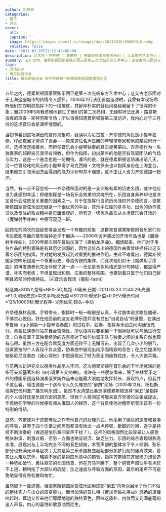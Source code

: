 ```yaml
---
author: 刘恩惠
categories:
- 音乐
- 评论
cover:
  alt: ''
  caption: ''
  image: https://images.soomal.cc/images/doc/20110328/00009916.webp
  relative: false
date: '2011-03-28T21:12:42+08:00'
description: 尼古拉・齐奈德 | 黄蒙拉 | 德累斯顿国家管弦乐团 | 上海东方艺术中心 | 源自：www.soomal.com | 版权：原创 |  平均/总评分：09.57/67
summary: 五年之内，德累斯顿国家管弦乐团已是第三次光临东方艺术中心；这支古老乐团对于上海这座城市的热情令人感怀。2006年11月该团首度造访时，我曾有幸现场聆听他们在郑明勋指挥下的一段排练，其醇厚朴实的音色风格给我留下了很深的印象；而2009年5月我遗憾地错过了他们的第二次亮相，无缘聆听法比奥・路易斯指挥的理查・斯特劳斯专场……
tags:
- 现场乐评
- 难忘的音乐会
title: 难忘的音乐会 听齐奈德棒下的德累斯顿国家管弦乐团
---
```


五年之内，德累斯顿国家管弦乐团已是第三次光临东方艺术中心；这支古老乐团对于上海这座城市的热情令人感怀。2006年11月该团首度造访时，我曾有幸现场聆听他们在郑明勋指挥下的一段排练，其醇厚朴实的音色风格给我留下了很深的印象；而2009年5月我遗憾地错过了他们的第二次亮相，无缘聆听法比奥・路易斯指挥的理查・斯特劳斯专场；所以当得知德累斯顿将第三度访沪，我内心对于三月份的这场音乐会是满怀憧憬的。

当初乍看到这场演出的宣传海报时，我误以为尼古拉・齐奈德的角色是小提琴独奏，仔细查阅才澄清了误会――原来这位名声显赫的年轻演奏家和他的某些同行一样，选择涉足指挥台，而担任音乐会小提琴独奏的其实是黄蒙拉。齐奈德作为一名独奏家的超群技艺我早有领教，但作为指挥，初出茅庐的他是否有驾驭团队的气场与实力，这是一个悬念也是一份期待。凑巧的是，就在德累斯顿这场演出前几天，另一位曾经叱咤风云的小提琴奇才马克西姆・文格罗夫也以指挥身份在上海登台，结果他在引领乐团方面得到的能力评价却并不理想，这不由让人也为齐奈德捏一把汗。

当然，有一点不容忽视――齐奈德所面对的是一支训练有素的历史名团，或许他应该为此感到幸运；即便指挥是一场音乐会效果的灵魂所在，乐团自身素养却也是决定音乐会成败至关重要的因素之一。对于在指挥行当资历尚浅的齐奈德而言，德累斯顿国家管弦乐团无疑是一个很优秀的平台，其乐手过硬的基本功、出色的协作意识以及专注的敬业精神是毋庸置疑的，所有这一切优秀品质从本场音乐会开场的《魔弹射手序曲》中便可窥见一斑。

回顾先前两次的曲目安排会发现一个有趣的现象：这群来自德累斯顿的音乐家们对韦伯歌剧序曲的情有独钟近乎于偏执――2006年访沪演出的开场作品也是《魔弹射手序曲》，2009年那次则在最后加演了《奥柏龙序曲》。细想起来，他们对于韦伯作品的特别青睐是有其历史渊源的，因为这位杰出的德国作曲家曾经担任过这支著名乐团的指挥，并对她的发展起到过重要的推进作用。由此不难看出，德累斯顿国家交响乐团是一个尊重历史、尊崇传统的集体，而此次他们对于《魔弹射手序曲》的再度演奏也完全体现了这一点――无论是音色风格还是分句特征，都显得严谨、朴实而老练；不但呈现出和煦、庄重的整体氛围，也镌刻着只属于他们自己鲜明且浓郁的传统特征。
![音乐会现场（摄影-fashi）](https://images.soomal.cc/images/doc/20110328/00009916.webp)

制造商=SONY;型号=NEX-5C;焦距=0毫米;日期=2011.03.23 21:40:29;光圈=F1.0;测光模式=中央平均;感光度=ISO200;曝光补偿=0.0EV;曝光时间=125/10000秒;曝光程序=光圈优先;镜头=手动



齐奈德身材高挑、手臂修长，指挥时一板一眼很是认真，不过肢体语言略显僵硬、不够赏心悦目。好在他面前的这支老牌乐团并没有显出“自说自话”的傲慢，在演出布鲁赫《g小调第一小提琴协奏曲》的过程中，独奏、指挥与乐团之间沟通很充分。黄蒙拉演奏时站在舞台较深处，所以指挥只要稍偏一下眼神就可以与他进行交流；自身有着丰富独奏经验的齐奈德对于如何协调乐队与独奏之间的关系自然也颇有心得。虽然三方在配合默契度方面还称不上无懈可击，出现了几次小小的脱节，但黄蒙拉的个人表现不负众望，协奏曲中展现出纯净而精致的音色；在之后加演的帕格尼尼变奏曲《我心惆怅》中更展现出了叹为观止的超群炫技，令人大饱耳福。

与前两次访沪完全以德奥作品示人不同，这次德累斯顿在音乐会的下半场献演的是柴可夫斯基著名的《e小调第五交响曲》。或许在一些朋友看来，除了柏林爱乐之外的德国乐团选择演奏俄罗斯作品未必能最大限度地发挥特长、展现特点，但我并不这么看，理由源自一个迄今令人久久难忘的“柴四”现场（2005年12月，杨松斯指挥巴伐利亚广播交响乐团）。虽然不太清楚此番巡演德累斯顿选择“柴五”是指挥的个人偏好还是乐团方面的意愿，但我个人猜测这可能来自齐奈德的主张或提议，毕竟他在学琴的时候便有师从俄国人的经历，这个背景使他对俄罗斯音乐该有一份特别的情结。

显然，齐奈德对于这部传世之作有他自己的处理方式，他采用了偏快的速度和紧凑的呼吸，甚至于四个乐章之间居然都没有给出一点点停顿、歇脚的时间，近乎是持续不断演奏的（难道是怕乐章间掌声干扰？）。这样的风格固然比较容易让人感觉畅快淋漓、刺激过瘾，但另一方面也略显轻浮、缺乏张力。乐团的综合表现堪称高水准，展现出与上半场完全不同的音色倾向，木管声部的整体水平令人倾倒、弦乐部分也充满光泽与层次；尤其是第三乐章圆舞曲起始部分那梦幻般的迷离效果，着实让人难以忘怀。略感不足的是第四乐章中的铜管，指挥齐奈德在这里竭力想营造一种势如破竹、勇往直前的壮阔场景，但在万马奔腾下，整个铜管声部似乎有点赶不上趟，稍稍拖了大部队的后腿；加之速度与呼吸方面的原因，最后的尾声不可避免地显得有些松散和匆忙。

虽然留下一些遗憾，但德累斯顿国家管弦乐团用这部“柴五”向听众展示了他们不俗的整体实力与出众的应变能力。而当加演的莫扎特《费加罗婚礼序曲》悠扬的旋律响起时，耳边又传来他们醇厚地道的独特音色，回味这质朴、内敛而又充满底蕴的迷人声音，内心的喜悦和敬意油然而生。